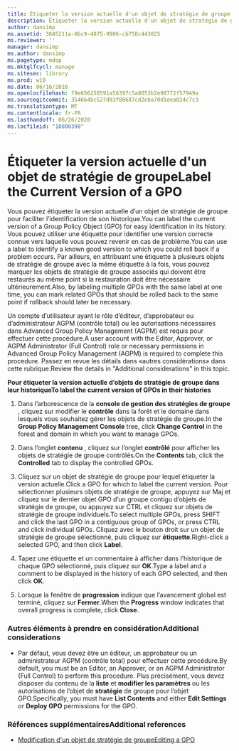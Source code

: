 ```yaml
---
title: Étiqueter la version actuelle d'un objet de stratégie de groupe
description: Étiqueter la version actuelle d'un objet de stratégie de groupe
author: dansimp
ms.assetid: 3845211a-0bc9-4875-9906-cb758c443825
ms.reviewer: ''
manager: dansimp
ms.author: dansimp
ms.pagetype: mdop
ms.mktglfcycl: manage
ms.sitesec: library
ms.prod: w10
ms.date: 06/16/2016
ms.openlocfilehash: f9e656258591a56397c5a8053b2e98772f57949a
ms.sourcegitcommit: 354664bc527d93f80687cd2eba70d1eea024c7c3
ms.translationtype: MT
ms.contentlocale: fr-FR
ms.lasthandoff: 06/26/2020
ms.locfileid: "10808398"
---
```

# <span data-ttu-id="5cc95-103">Étiqueter la version actuelle d'un objet de stratégie de groupe</span><span class="sxs-lookup"><span data-stu-id="5cc95-103">Label the Current Version of a GPO</span></span>


<span data-ttu-id="5cc95-104">Vous pouvez étiqueter la version actuelle d’un objet de stratégie de groupe pour faciliter l’identification de son historique.</span><span class="sxs-lookup"><span data-stu-id="5cc95-104">You can label the current version of a Group Policy Object (GPO) for easy identification in its history.</span></span> <span data-ttu-id="5cc95-105">Vous pouvez utiliser une étiquette pour identifier une version correcte connue vers laquelle vous pouvez revenir en cas de problème.</span><span class="sxs-lookup"><span data-stu-id="5cc95-105">You can use a label to identify a known good version to which you could roll back if a problem occurs.</span></span> <span data-ttu-id="5cc95-106">Par ailleurs, en attribuant une étiquette à plusieurs objets de stratégie de groupe avec la même étiquette à la fois, vous pouvez marquer les objets de stratégie de groupe associés qui doivent être restaurés au même point si la restauration doit être nécessaire ultérieurement.</span><span class="sxs-lookup"><span data-stu-id="5cc95-106">Also, by labeling multiple GPOs with the same label at one time, you can mark related GPOs that should be rolled back to the same point if rollback should later be necessary.</span></span>

<span data-ttu-id="5cc95-107">Un compte d’utilisateur ayant le rôle d’éditeur, d’approbateur ou d’administrateur AGPM (contrôle total) ou les autorisations nécessaires dans Advanced Group Policy Management (AGPM) est requis pour effectuer cette procédure.</span><span class="sxs-lookup"><span data-stu-id="5cc95-107">A user account with the Editor, Approver, or AGPM Administrator (Full Control) role or necessary permissions in Advanced Group Policy Management (AGPM) is required to complete this procedure.</span></span> <span data-ttu-id="5cc95-108">Passez en revue les détails dans «autres considérations» dans cette rubrique.</span><span class="sxs-lookup"><span data-stu-id="5cc95-108">Review the details in "Additional considerations" in this topic.</span></span>

**<span data-ttu-id="5cc95-109">Pour étiqueter la version actuelle d’objets de stratégie de groupe dans leur historique</span><span class="sxs-lookup"><span data-stu-id="5cc95-109">To label the current version of GPOs in their histories</span></span>**

1.  <span data-ttu-id="5cc95-110">Dans l’arborescence de la **console de gestion des stratégies de groupe** , cliquez sur modifier le **contrôle** dans la forêt et le domaine dans lesquels vous souhaitez gérer les objets de stratégie de groupe.</span><span class="sxs-lookup"><span data-stu-id="5cc95-110">In the **Group Policy Management Console** tree, click **Change Control** in the forest and domain in which you want to manage GPOs.</span></span>

2.  <span data-ttu-id="5cc95-111">Dans l’onglet **contenu** , cliquez sur l’onglet **contrôlé** pour afficher les objets de stratégie de groupe contrôlés.</span><span class="sxs-lookup"><span data-stu-id="5cc95-111">On the **Contents** tab, click the **Controlled** tab to display the controlled GPOs.</span></span>

3.  <span data-ttu-id="5cc95-112">Cliquez sur un objet de stratégie de groupe pour lequel étiqueter la version actuelle.</span><span class="sxs-lookup"><span data-stu-id="5cc95-112">Click a GPO for which to label the current version.</span></span> <span data-ttu-id="5cc95-113">Pour sélectionner plusieurs objets de stratégie de groupe, appuyez sur Maj et cliquez sur le dernier objet GPO d’un groupe contigu d’objets de stratégie de groupe, ou appuyez sur CTRL et cliquez sur objets de stratégie de groupe individuels.</span><span class="sxs-lookup"><span data-stu-id="5cc95-113">To select multiple GPOs, press SHIFT and click the last GPO in a contiguous group of GPOs, or press CTRL and click individual GPOs.</span></span> <span data-ttu-id="5cc95-114">Cliquez avec le bouton droit sur un objet de stratégie de groupe sélectionné, puis cliquez sur **étiquette**.</span><span class="sxs-lookup"><span data-stu-id="5cc95-114">Right-click a selected GPO, and then click **Label**.</span></span>

4.  <span data-ttu-id="5cc95-115">Tapez une étiquette et un commentaire à afficher dans l’historique de chaque GPO sélectionné, puis cliquez sur **OK**.</span><span class="sxs-lookup"><span data-stu-id="5cc95-115">Type a label and a comment to be displayed in the history of each GPO selected, and then click **OK**.</span></span>

5.  <span data-ttu-id="5cc95-116">Lorsque la fenêtre de **progression** indique que l’avancement global est terminé, cliquez sur **Fermer**.</span><span class="sxs-lookup"><span data-stu-id="5cc95-116">When the **Progress** window indicates that overall progress is complete, click **Close**.</span></span>

### <span data-ttu-id="5cc95-117">Autres éléments à prendre en considération</span><span class="sxs-lookup"><span data-stu-id="5cc95-117">Additional considerations</span></span>

-   <span data-ttu-id="5cc95-118">Par défaut, vous devez être un éditeur, un approbateur ou un administrateur AGPM (contrôle total) pour effectuer cette procédure.</span><span class="sxs-lookup"><span data-stu-id="5cc95-118">By default, you must be an Editor, an Approver, or an AGPM Administrator (Full Control) to perform this procedure.</span></span> <span data-ttu-id="5cc95-119">Plus précisément, vous devez disposer du contenu de la **liste** et **modifier les paramètres** ou les autorisations de l’objet de **stratégie** de groupe pour l’objet GPO.</span><span class="sxs-lookup"><span data-stu-id="5cc95-119">Specifically, you must have **List Contents** and either **Edit Settings** or **Deploy GPO** permissions for the GPO.</span></span>

### <span data-ttu-id="5cc95-120">Références supplémentaires</span><span class="sxs-lookup"><span data-stu-id="5cc95-120">Additional references</span></span>

-   [<span data-ttu-id="5cc95-121">Modification d'un objet de stratégie de groupe</span><span class="sxs-lookup"><span data-stu-id="5cc95-121">Editing a GPO</span></span>](editing-a-gpo-agpm30ops.md)

 

 





